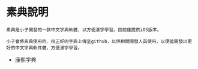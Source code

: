 # 素典說明
```
素典是小子開發的一款中文字典軟體，以方便漢字學習。目前僅提供iOS版本。

小子會將素典使用的、校正好的字典上傳至github，以供相關開發人員使用，以便能開發出更好的中文字典軟件體，方便漢字學習。
```

* 康熙字典
